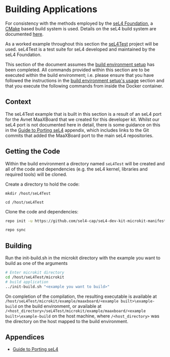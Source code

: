 # Building Applications

For consistency with the methods employed by the [seL4 Foundation](https://sel4.systems), a [CMake](https://cmake.org) based build system is used. Details on the seL4 build system are documented [here](https://docs.sel4.systems/projects/buildsystem/).

As a worked example throughout this section the [seL4Test](https://docs.sel4.systems/projects/sel4test) project will be used. seL4Test is a test suite for seL4 developed and maintained by the seL4 Foundation.

This section of the document assumes the [build environment setup](build_environment_setup.md) has been completed. All commands provided within this section are to be executed within the build environment; i.e. please ensure that you have followed the instructions in the [build environment setup's usage](build_environment_setup.md#usage) section and that you execute the following commands from inside the Docker container.

## Context

The seL4Test example that is built in this section is a result of an seL4 port for the Avnet MaaXBoard that we created for this developer kit. Whilst our seL4 port is not documented here in detail, there is some guidance on this in the [Guide to Porting seL4](appendices/guide_to_porting_sel4.md) appendix, which includes links to the Git commits that added the MaaXBoard port to the main seL4 repositories.

## Getting the Code

Within the build environment a directory named `seL4Test` will be created and all of the code and dependencies (e.g. the seL4 kernel, libraries and required tools) will be cloned.

Create a directory to hold the code:

```text
mkdir /host/seL4Test
```

```text
cd /host/seL4Test
```

Clone the code and dependencies:

```bash
repo init -u https://github.com/sel4-cap/seL4-dev-kit-microkit-manifest.git
```

```bash
repo sync
```

## Building

Run the init-build.sh in the microkit directory with the example you want to build as one of the arguments 

```bash
# Enter microkit directory
cd /host/seL4Test/microkit
# build application
../init-build.sh "<example you want to build>"
```

On completion of the compilation, the resulting executable is available at `/host/seL4Test/microkit/example/maaxboard/<example built>\example-build` on the build environment, or available at `/<host_directory>/seL4Test/microkit/example/maaxboard/<example built>\example-build` on the host machine, where `/<host_directory>` was the directory on the host mapped to the build environment.

## Appendices

- [Guide to Porting seL4](appendices/guide_to_porting_sel4.md)
